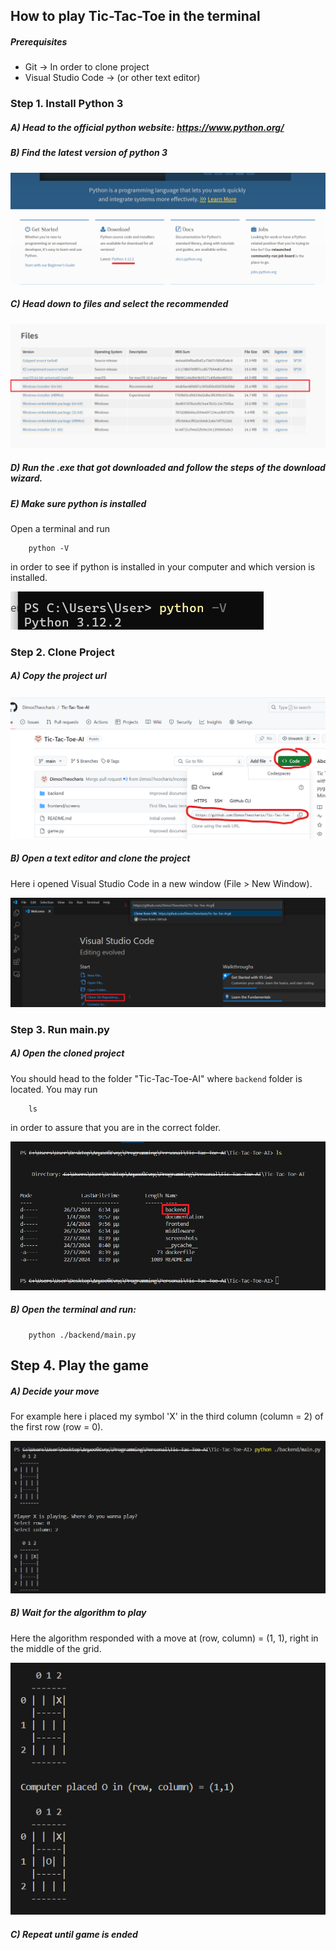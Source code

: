 ## How to play Tic-Tac-Toe in the terminal ##

##### Prerequisites #####

- Git -> In order to clone project
- Visual Studio Code -> (or other text editor)

### Step 1. Install Python 3 ###

##### A) Head to the official python website: https://www.python.org/ #####

##### B) Find the latest version of python 3 #####

![open_latest_python_version](https://github.com/DimosTheocharis/Tic-Tac-Toe-AI/blob/main/screenshots/how_to_run_backend/open_latest_python_version.png)  

##### C) Head down to files and select the recommended #####

![select_python_version](https://github.com/DimosTheocharis/Tic-Tac-Toe-AI/blob/main/screenshots/how_to_run_backend/select_python_version.png)  

##### D) Run the .exe that got downloaded and follow the steps of the download wizard. #####

##### E) Make sure python is installed #####

Open a terminal and run 

```
    python -V
```

in order to see if python is installed in your computer and which version is installed.

![successful_python_download](https://github.com/DimosTheocharis/Tic-Tac-Toe-AI/blob/main/screenshots/how_to_run_backend/successful_python_download.png)  

### Step 2. Clone Project ###

##### A) Copy the project url #####

![copy_clone_url](https://github.com/DimosTheocharis/Tic-Tac-Toe-AI/blob/main/screenshots/how_to_run_backend/copy_clone_url.png)  

##### B) Open a text editor and clone the project #####

Here i opened Visual Studio Code in a new window (File > New Window).

![clone_project](https://github.com/DimosTheocharis/Tic-Tac-Toe-AI/blob/main/screenshots/how_to_run_backend/clone_project.png)  

### Step 3. Run main.py

##### A) Open the cloned project #####

You should head to the folder "Tic-Tac-Toe-AI" where `backend` folder is located. You may run 

```
    ls
```

in order to assure that you are in the correct folder.

![head_to_backend_folder](https://github.com/DimosTheocharis/Tic-Tac-Toe-AI/blob/main/screenshots/how_to_run_backend/head_to_backend_folder.png)  

##### B) Open the terminal and run: #####

```
    python ./backend/main.py
```

## Step 4. Play the game ##

##### A) Decide your move #####

For example here i placed my symbol 'X' in the third column (column = 2) of the first row (row = 0).

![make_your_move](https://github.com/DimosTheocharis/Tic-Tac-Toe-AI/blob/main/screenshots/how_to_run_backend/make_your_move.png)  

##### B) Wait for the algorithm to play #####

Here the algorithm responded with a move at (row, column) = (1, 1), right in the middle of the grid.

![algorithm_makes_its_move](https://github.com/DimosTheocharis/Tic-Tac-Toe-AI/blob/main/screenshots/how_to_run_backend/algorithm_makes_its_move.png)  

##### C) Repeat until game is ended #####
